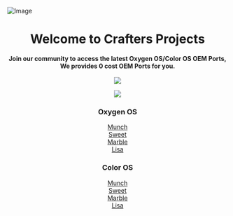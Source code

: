 ![Image](https://github.com/user-attachments/assets/3fa6a48d-0691-4299-9887-d0992245b3f1)
<h1 align="center">Welcome to Crafters Projects</h1>

<div align="center">
  <strong>Join our community to access the latest Oxygen OS/Color OS OEM Ports, We provides 0 cost OEM Ports for you.</strong>
  <br/><br/>
  <a href="https://t.me/craftersproject"><img src="https://img.shields.io/badge/telegram-channel-blue?style=for-the-badge&logo=telegram&logoColor=white"/></a>


  <a href="https://t.me/teamcrafters"><img src="https://img.shields.io/badge/telegram-discuss-blue?style=for-the-badge&logo=telegram&logoColor=white"/></a>
</div>

<h3 align="center">Oxygen OS</h3>
<div align="center">
  <a href="">Munch</a>
  <br/>
  <a href="">Sweet</a>
  <br/>
  <a href="">Marble</a>
  <br/>
  <a href="https://github.com/Crafters-Projects/lisa">Lisa</a>
  <br/>
</div>

<h3 align="center">Color OS</h3>
<div align="center">
  <a href="">Munch</a>
  <br/>
  <a href="">Sweet</a>
  <br/>
  <a href="">Marble</a>
  <br/>
  <a href="https://github.com/Crafters-Projects/lisa">Lisa</a>
  <br/>
</div>
